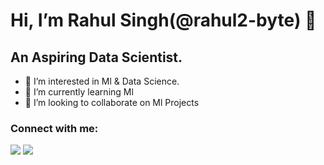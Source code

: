  # Hi, I’m Rahul Singh(@rahul2-byte) 👋
 
 
 ## An Aspiring Data Scientist. 
 
 
- 👀 I’m interested in Ml & Data Science.
- 🌱 I’m currently learning Ml
- 💞️ I’m looking to collaborate on Ml Projects


### Connect with me:

[<img src="https://img.icons8.com/color/48/000000/linkedin-2--v2.png"/>][linkedin]
[<img src="https://img.icons8.com/color/48/000000/twitter--v2.png"/>][twitter]

<br/>


[twitter]: https://twitter.com/RahulCh77664665
[linkedin]: https://www.linkedin.com/in/rahul-chand-21a26618a/
